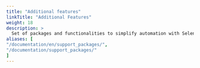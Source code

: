 ```yaml
---
title: "Additional features"
linkTitle: "Additional Features"
weight: 18
description: >
  Set of packages and functionalities to simplify automation with Selenium.
aliases: [
"/documentation/en/support_packages/",
"/documentation/support_packages/"
]
---
```



